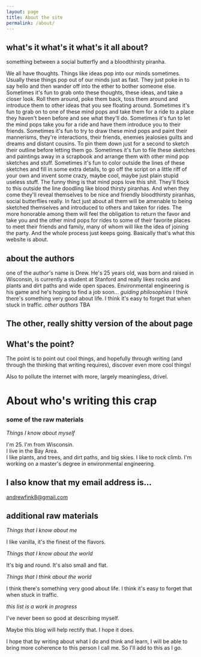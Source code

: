 ```yaml
---
layout: page
title: About the site
permalink: /about/
---
```





## what's it what's it what's it all about?
something between a social butterfly and a bloodthirsty piranha.

We all have thoughts.  Things like ideas pop into our minds sometimes.  Usually
these things pop out of our minds just as fast.  They just poke in to say hello
and then wander off into the ether to bother someone else.  Sometimes it's fun to
grab onto these thoughts, these ideas, and take a closer look.  Roll them around,
poke them back, toss them around and introduce them to other ideas that you see floating around.
Sometimes it's fun to grab on to one of these mind pops and take them for a ride to
a place they haven't been before and see what they'll do.  Sometimes it's fun to let the
mind pops take you for a ride and have them introduce you to their friends.  Sometimes it's fun
to try to draw these mind pops and paint their mannerisms, they're interactions, their friends, enemies
jealosies guilts and dreams and distant cousins.  To pin them down just for a second to sketch their outline
before letting them go.  Sometimes it's fun to file these sketches and paintings away in a scrapbook and
arrange them with other mind pop sketches and stuff.   Sometimes it's fun to color outside the lines of these
sketches and fill in some extra details, to go off the script on a little riff of your own and invent some crazy, maybe cool, maybe just plain stupid useless stuff.  The funny thing is that mind pops love this shit.  They'll flock to this outside the line doodling like blood thirsty piranhas.  And when they come they'll reveal themselves to be nice and friendly bloodthirsty piranhas, social butterflies really.  In fact just about all them will be amenable to being sketched themselves and introduced to others and taken for rides.  The more honorable among them will feel the obligation to return the favor and take you and the other mind pops for rides to some of their favorite places to meet their friends and family, many of whom will like the idea of joining the party. And the whole process just keeps going.  Basically that's what this website is about.







## about the authors

one of the author's name is Drew.  He's 25 years old, was born and raised in Wisconsin, is currently a student at Stanford and really likes rocks and plants and dirt paths and wide open spaces.  Environmental engineering is his game and he's hoping to find a job soon...
*guiding philosophies*
I think there's something very good about life.
I think it's easy to forget that when stuck in traffic.
*other authors*
TBA







## The other, really shitty version of the about page


## What's the point?

The point is to point out cool things, and hopefully through writing (and through the thinking that writing requires), discover even more cool things!  

Also to pollute the internet with more, largely meaningless, drivel.


# About who's writing this crap

### some of the raw materials

*Things I know about myself*

I'm 25.
I'm from Wisconsin.  
I live in the Bay Area.  
I like plants, and trees, and dirt paths, and big skies.
I like to rock climb.
I'm working on a master's degree in environmental engineering.

## I also know that my email address is...

[andrewfink8@gmail.com](mailto:andrewfink8@gmail.com)

## additional raw materials

*Things that I know about me*

I like vanilla, it's the finest of the flavors.

*Things that I know about the world*

It's big and round.
It's also small and flat.

*Things that I think about the world*

I think there's something very good about life.
I think it's easy to forget that when stuck in traffic.


*this list is a work in progress*


I've never been so good at describing myself.

Maybe this blog will help rectify that. I hope it does.

I hope that by writing about what I do and think and learn, I will be able to bring
more coherence to this person I call me.  So I'll add to this as I go.
